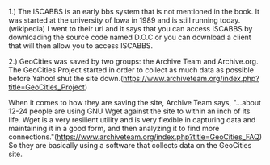 1.) The ISCABBS is an early bbs system that is not mentioned in the book. It was started at the university of Iowa in 1989 and is still running today.(wikipedia) I went to their url and it says that you can access ISCABBS by downloading the source code named D.O.C or you can download a client that will then allow you to access ISCABBS.

2.) GeoCities was saved by two groups: the Archive Team and Archive.org. The GeoCities Project started in order to collect as much data as possible before Yahoo! shut the site down.(https://www.archiveteam.org/index.php?title=GeoCities_Project) 

When it comes to how they are saving the site, Archive Team says, "...about 12-24 people are using GNU Wget against the site to within an inch of its life. Wget is a very resilient utility and is very flexible in capturing data and maintaining it in a good form, and then analyzing it to find more connections."(https://www.archiveteam.org/index.php?title=GeoCities_FAQ) 
So they are basically using a software that collects data on the GeoCities site.
